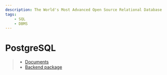 ```yaml
---
description: The World's Most Advanced Open Source Relational Database
tags:
    - SQL
    - DBMS
---
```


# PostgreSQL

> - [Documents](https://www.postgresql.org/docs/current/)
> - [Backend package](https://node-postgres.com/)
